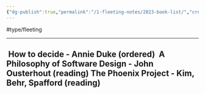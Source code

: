 ```yaml
---
{"dg-publish":true,"permalink":"/1-fleeting-notes/2023-book-list/","created":"2023-08-03 20:54","updated":"2023-08-04 16:35"}
---
```


#type/fleeting

---

 How to decide - Annie Duke (ordered)
 A Philosophy of Software Design - John Ousterhout (reading)
 The Phoenix Project - Kim, Behr, Spafford (reading)
 
---
